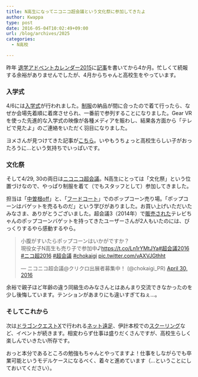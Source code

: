 ```yaml
---
title: N高生になってニコニコ超会議という文化祭に参加してきたよ
author: Kwappa
type: post
date: 2016-05-04T10:02:49+09:00
url: /blog/archives/2025
categories:
  - N高校

---
```

昨年 <a href="http://www.adventar.org/calendars/735" target="_blank" rel="noopener noreferrer">退学アドベントカレンダー2015</a>に<a href="http://www.kwappa.net/blog/archives/2019" target="_blank" rel="noopener noreferrer">記事</a>を書いてから4か月。忙しくて続報する余裕がありませんでしたが、4月からちゃんと高校生をやっています。

### 入学式

4/6には<a href="http://live.nicovideo.jp/watch/lv256219560" target="_blank" rel="noopener noreferrer">入学式</a>が行われました。<a href="https://nnn.ed.jp/admission/uniform.html" target="_blank" rel="noopener noreferrer">制服</a>の納品が間に合ったので着て行ったら、なぜか会場先着順に着席させられ、一番前で参列することになりました。Gear VRを使った先進的な入学式の映像が各種メディアを賑わし、結果各方面から「テレビで見たよ」のご連絡をいただく羽目になりました。

ヨメさんが見つけてきた記事が<a href="http://www.news24.jp/articles/2016/04/06/06326694.html" target="_blank" rel="noopener noreferrer">こちら</a>。いやもうちょっと高校生らしい子がおったろうに…という気持ちでいっぱいです。

### 文化祭

そして4/29, 30の両日は<a href="http://www.chokaigi.jp/" target="_blank" rel="noopener noreferrer">ニコニコ超会議</a>。N高生にとっては「文化祭」という位置づけなので、やっぱり制服を着て（でもスタッフとして）参加してきました。

担当は「<a href="http://live.nicovideo.jp/watch/lv217684262" target="_blank" rel="noopener noreferrer">中曽根off</a>」と、「<a href="http://www.chokaigi.jp/2016/booth/cho_food.html" target="_blank" rel="noopener noreferrer">フードコート</a>」でのポップコーン売り場。「ポップコーンはバゲットを売るものだ」という学びがありました。お買い上げいただいたみなさま、ありがとうございました。超会議3（2014年）で<a href="http://www.chokaigi.jp/2014/booth/cho_food.html" target="_blank" rel="noopener noreferrer">販売された</a>テレビちゃんのポップコーンバゲットを持ってきたユーザーさんが2人もいたのには、びっくりするやら感動するやら。

<blockquote class="twitter-tweet"><p lang="ja" dir="ltr">小腹がすいたらポップコーンはいかがですか？<br>現役女子N高生も売り子で参加中♪<a href="https://t.co/Ln1rYMtJYa">https://t.co/Ln1rYMtJYa</a><a href="https://twitter.com/hashtag/%E8%B6%85%E4%BC%9A%E8%AD%B02016?src=hash&amp;ref_src=twsrc%5Etfw">#超会議2016</a> <a href="https://twitter.com/hashtag/%E3%83%8B%E3%82%B3%E8%B6%852016?src=hash&amp;ref_src=twsrc%5Etfw">#ニコ超2016</a> <a href="https://twitter.com/hashtag/%E8%B6%85%E4%BC%9A%E8%AD%B0?src=hash&amp;ref_src=twsrc%5Etfw">#超会議</a> <a href="https://twitter.com/hashtag/chokaigi?src=hash&amp;ref_src=twsrc%5Etfw">#chokaigi</a> <a href="https://t.co/vAXVJGthht">pic.twitter.com/vAXVJGthht</a></p>&mdash; ニコニコ超会議@クリクロ出展者募集中！ (@chokaigi_PR) <a href="https://twitter.com/chokaigi_PR/status/726237184844419072?ref_src=twsrc%5Etfw">April 30, 2016</a></blockquote> <script async src="https://platform.twitter.com/widgets.js" charset="utf-8"></script>

余裕で親子ほど年齢の違う同級生のみなさんとはあんまり交流できなかったのを少し後悔しています。テンションがあまりにも違いすぎてねぇ…。

### そしてこれから

次は<a href="http://amzn.to/1Y6Mkjh" target="_blank" rel="noopener noreferrer">ドラゴンクエストX</a>で行われる<a href="https://nnn.ed.jp/attractive/netevent/netevent.html" target="_blank" rel="noopener noreferrer">ネット遠足</a>、伊計本校での<a href="https://nnn.ed.jp/attractive/enjoy/enjoy.html" target="_blank" rel="noopener noreferrer">スクーリング</a>など、イベントが続きます。相変わらず仕事は盛りだくさんですが、高校生らしく楽しんでいきたい所存です。

おっと本分であるところの勉強もちゃんとやってますよ！仕事をしながらでも卒業可能というモデルケースになるべく、着々と進めています（…ということにしておいてください）。
